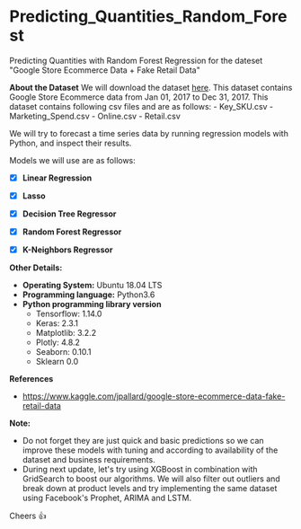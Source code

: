 # Predicting_Quantities_Random_Forest
Predicting Quantities with Random Forest Regression for the dateset "Google Store Ecommerce Data + Fake Retail Data"


**About the Dataset**
    We will download the dataset [here](https://www.kaggle.com/jpallard/google-store-ecommerce-data-fake-retail-data).
    This dataset contains Google Store Ecommerce data from Jan 01, 2017 to Dec 31, 2017.
    This dataset contains following csv files and are as follows:
      - Key_SKU.csv
      - Marketing_Spend.csv
      - Online.csv
      - Retail.csv

We will try to forecast a time series data by running regression models with Python, and inspect their results. 

Models we will use are as follows: 

- [x] **Linear Regression**
- [x] **Lasso**
- [x] **Decision Tree Regressor**
- [x] **Random Forest Regressor**
- [x] **K-Neighbors Regressor**
      

**Other Details:**

   - **Operating System:** Ubuntu 18.04 LTS
   - **Programming language:** Python3.6
   - **Python programming library version**
       - Tensorflow: 1.14.0
       - Keras: 2.3.1
       - Matplotlib: 3.2.2
       - Plotly: 4.8.2
       - Seaborn: 0.10.1
       - Sklearn 0.0
       

**References**

- https://www.kaggle.com/jpallard/google-store-ecommerce-data-fake-retail-data


**Note:** 
  - Do not forget they are just quick and basic predictions so we can improve these models with tuning and according to availability of the dataset and business    requirements.
  - During next update, let's try using XGBoost in combination with GridSearch to boost our algorithms. We will also filter out outliers and break down at product levels and try implementing the same dataset using Facebook's Prophet, ARIMA and LSTM. 

Cheers :+1:
